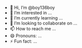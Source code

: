 - 👋 Hi, I’m @boy136boy
- 👀 I’m interested in ...
- 🌱 I’m currently learning ...
- 💞️ I’m looking to collaborate on ...
- 📫 How to reach me ...
- 😄 Pronouns: ...
- ⚡ Fun fact: ...

<!---
boy136boy/boy136boy is a ✨ special ✨ repository because its `README.md` (this file) appears on your GitHub profile.
You can click the Preview link to take a look at your changes.
--->
